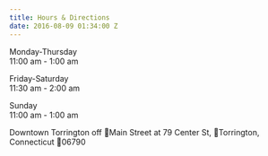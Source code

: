 ```yaml
---
title: Hours & Directions
date: 2016-08-09 01:34:00 Z
---
```


Monday-Thursday  
11:00 am - 1:00 am

Friday-Saturday  
11:30 am - 2:00 am

Sunday  
11:00 am - 1:00 am

Downtown Torrington off Main Street at 79 Center St, Torrington, Connecticut 06790